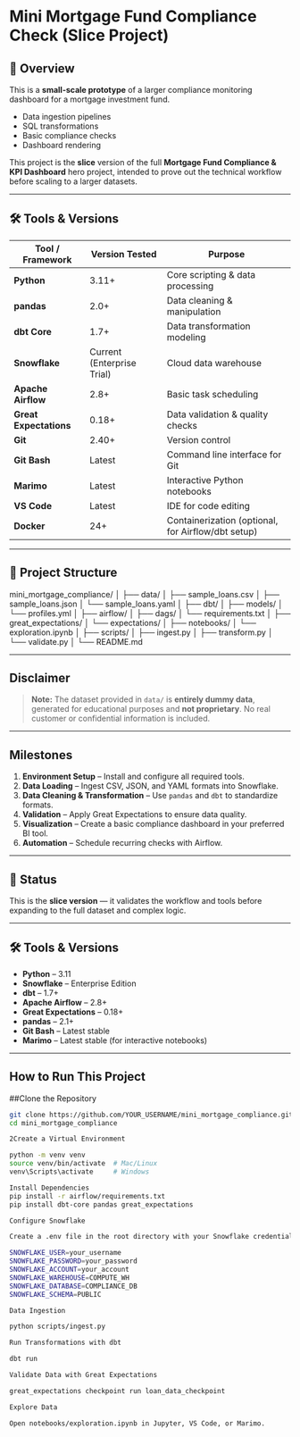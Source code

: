 # Mini Mortgage Fund Compliance Check (Slice Project)

## 📌 Overview
This is a **small-scale prototype** of a larger compliance monitoring dashboard for a mortgage investment fund.  

- Data ingestion pipelines
- SQL transformations
- Basic compliance checks
- Dashboard rendering

This project is the **slice** version of the full **Mortgage Fund Compliance & KPI Dashboard** hero project, intended to prove out the technical workflow before scaling to a larger datasets.

---

## 🛠️ Tools & Versions

| Tool / Framework       | Version Tested | Purpose |
|------------------------|---------------|---------|
| **Python**             | 3.11+         | Core scripting & data processing |
| **pandas**             | 2.0+          | Data cleaning & manipulation |
| **dbt Core**           | 1.7+          | Data transformation modeling |
| **Snowflake**          | Current (Enterprise Trial) | Cloud data warehouse |
| **Apache Airflow**     | 2.8+          | Basic task scheduling |
| **Great Expectations** | 0.18+         | Data validation & quality checks |
| **Git**                | 2.40+         | Version control |
| **Git Bash**           | Latest        | Command line interface for Git |
| **Marimo**             | Latest        | Interactive Python notebooks |
| **VS Code**            | Latest        | IDE for code editing |
| **Docker**             | 24+           | Containerization (optional, for Airflow/dbt setup) |

---

## 📂 Project Structure

mini_mortgage_compliance/
│
├── data/
│ ├── sample_loans.csv
│ ├── sample_loans.json
│ └── sample_loans.yaml
│
├── dbt/
│ ├── models/
│ └── profiles.yml
│
├── airflow/
│ ├── dags/
│ └── requirements.txt
│
├── great_expectations/
│ └── expectations/
│
├── notebooks/
│ └── exploration.ipynb
│
├── scripts/
│ ├── ingest.py
│ ├── transform.py
│ └── validate.py
│
└── README.md


---

##  Disclaimer ##

> **Note:** The dataset provided in `data/` is **entirely dummy data**, generated for educational purposes and **not proprietary**. No real customer or confidential information is included.

---

## Milestones ##

1. **Environment Setup** – Install and configure all required tools.  
2. **Data Loading** – Ingest CSV, JSON, and YAML formats into Snowflake.  
3. **Data Cleaning & Transformation** – Use `pandas` and `dbt` to standardize formats.  
4. **Validation** – Apply Great Expectations to ensure data quality.  
5. **Visualization** – Create a basic compliance dashboard in your preferred BI tool.  
6. **Automation** – Schedule recurring checks with Airflow.

---

## 📌 Status

This is the **slice version** — it validates the workflow and tools before expanding to the full dataset and complex logic.

---

## 🛠️ Tools & Versions ## 

- **Python** – 3.11  
- **Snowflake** – Enterprise Edition  
- **dbt** – 1.7+  
- **Apache Airflow** – 2.8+  
- **Great Expectations** – 0.18+  
- **pandas** – 2.1+  
- **Git Bash** – Latest stable  
- **Marimo** – Latest stable (for interactive notebooks)

---

## How to Run This Project ##

##Clone the Repository
```bash
git clone https://github.com/YOUR_USERNAME/mini_mortgage_compliance.git
cd mini_mortgage_compliance

2Create a Virtual Environment

python -m venv venv
source venv/bin/activate  # Mac/Linux
venv\Scripts\activate     # Windows

Install Dependencies
pip install -r airflow/requirements.txt
pip install dbt-core pandas great_expectations

Configure Snowflake

Create a .env file in the root directory with your Snowflake credentials:

SNOWFLAKE_USER=your_username
SNOWFLAKE_PASSWORD=your_password
SNOWFLAKE_ACCOUNT=your_account
SNOWFLAKE_WAREHOUSE=COMPUTE_WH
SNOWFLAKE_DATABASE=COMPLIANCE_DB
SNOWFLAKE_SCHEMA=PUBLIC

Data Ingestion

python scripts/ingest.py

Run Transformations with dbt

dbt run

Validate Data with Great Expectations

great_expectations checkpoint run loan_data_checkpoint

Explore Data

Open notebooks/exploration.ipynb in Jupyter, VS Code, or Marimo.
